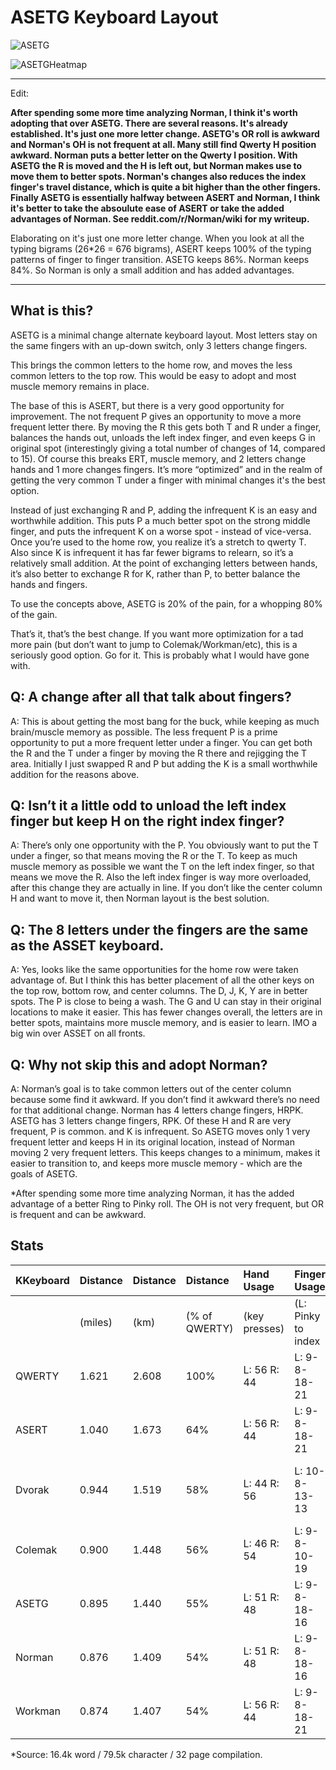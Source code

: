 # ASETG Keyboard Layout

![ASETG](https://github.com/RandomAlly/ASETG/blob/main/ASETG.png)

![ASETGHeatmap](https://github.com/RandomAlly/ASETG/blob/main/ASETG%20Heatmap.png)

-------------------------------

Edit:

**After spending some more time analyzing Norman, I think it's worth adopting that over ASETG. There are several reasons. It's already established. It's just one more letter change. ASETG's OR roll is awkward and Norman's OH is not frequent at all. Many still find Qwerty H position awkward. Norman puts a better letter on the Qwerty I position. With ASETG the R is moved and the H is left out, but Norman makes use to move them to better spots. Norman's changes also reduces the index finger's travel distance, which is quite a bit higher than the other fingers. Finally ASETG is essentially halfway between ASERT and Norman, I think it's better to take the absoulute ease of ASERT or take the added advantages of Norman. See reddit.com/r/Norman/wiki for my writeup.**

Elaborating on it's just one more letter change. When you look at all the typing bigrams (26*26 = 676 bigrams), ASERT keeps 100% of the typing patterns of finger to finger transition. ASETG keeps 86%. Norman keeps 84%. So Norman is only a small addition and has added advantages.

-------------------------------

## What is this?

ASETG is a minimal change alternate keyboard layout. Most letters stay on the same fingers with an up-down switch, only 3 letters change fingers. 

This brings the common letters to the home row, and moves the less common letters to the top row. This would be easy to adopt and most muscle memory remains in place. 

The base of this is ASERT, but there is a very good opportunity for improvement. The not frequent P gives an opportunity to move a more frequent letter there. By moving the R this gets both T and R under a finger, balances the hands out, unloads the left index finger, and even keeps G in original spot (interestingly giving a total number of changes of 14, compared to 15). Of course this breaks ERT, muscle memory, and 2 letters change hands and 1 more changes fingers. It’s more “optimized” and in the realm of getting the very common T under a finger with minimal changes it's the best option.
 
Instead of just exchanging R and P, adding the infrequent K is an easy and worthwhile addition. This puts P a much better spot on the strong middle finger, and puts the infrequent K on a worse spot - instead of vice-versa. Once you’re used to the home row, you realize it’s a stretch to qwerty T. Also since K is infrequent it has far fewer bigrams to relearn, so it’s a relatively small addition. At the point of exchanging letters between hands, it’s also better to exchange R for K, rather than P, to better balance the hands and fingers.

To use the concepts above, ASETG is 20% of the pain, for a whopping 80% of the gain. 

That’s it, that’s the best change. If you want more optimization for a tad more pain (but don’t want to jump to Colemak/Workman/etc), this is a seriously good option. Go for it. This is probably what I would have gone with.

## Q: A change after all that talk about fingers?

A: This is about getting the most bang for the buck, while keeping as much brain/muscle memory as possible. The less frequent P is a prime opportunity to put a more frequent letter under a finger. You can get both the R and the T under a finger by moving the R there and rejigging the T area. Initially I just swapped R and P but adding the K is a small worthwhile addition for the reasons above.

## Q: Isn’t it a little odd to unload the left index finger but keep H on the right index finger?

A: There’s only one opportunity with the P. You obviously want to put the T under a finger, so that means moving the R or the T. To keep as much muscle memory as possible we want the T on the left index finger, so that means we move the R. Also the left index finger is way more overloaded, after this change they are actually in line. If you don’t like the center column H and want to move it, then Norman layout is the best solution.

## Q: The 8 letters under the fingers are the same as the ASSET keyboard.

A: Yes, looks like the same opportunities for the home row were taken advantage of. But I think this has better placement of all the other keys on the top row, bottom row, and center columns. The D, J, K, Y are in better spots. The P is close to being a wash. The G and U can stay in their original locations to make it easier. This has fewer changes overall, the letters are in better spots, maintains more muscle memory, and is easier to learn. IMO a big win over ASSET on all fronts.

## Q: Why not skip this and adopt Norman?

A: Norman’s goal is to take common letters out of the center column because some find it awkward. If you don’t find it awkward there’s no need for that additional change. Norman has 4 letters change fingers, HRPK. ASETG has 3 letters change fingers, RPK. Of these H and R are very frequent, P is common. and K is infrequent. So ASETG moves only 1 very frequent letter and keeps H in its original location, instead of Norman moving 2 very frequent letters. This keeps changes to a minimum, makes it easier to transition to, and keeps more muscle memory - which are the goals of ASETG.

*After spending some more time analyzing Norman, it has the added advantage of a better Ring to Pinky roll. The OH is not very frequent, but OR is frequent and can be awkward. 

## Stats

KKeyboard|Distance|Distance|Distance|Hand Usage|Finger Usage|Finger Usage
:--|:--|:--|:--|:--|:--|:--
||(miles)|(km)|(% of QWERTY)|(key presses)|(L: Pinky to index|R: index to pinky)
QWERTY|1.621|2.608|100%|L: 56 R: 44|L: 9-8-18-21|R: 19-8-12-5
ASERT|1.040|1.673|64%|L: 56 R: 44|L: 9-8-18-21|R: 19-8-12-5
Dvorak|0.944|1.519|58%|L: 44 R: 56|L: 10-8-13-13|R: 18-14-12-12
Colemak|0.900|1.448|56%|L: 46 R: 54|L: 9-8-10-19|R: 19-16-9-10
ASETG|0.895|1.440|55%|L: 51 R: 48|L: 9-8-18-16|R: 19-9-12-8
Norman|0.876|1.409|54%|L: 51 R: 48|L: 9-8-18-16|R: 14-13-12-9
Workman|0.874|1.407|54%|L: 56 R: 44|L: 9-8-18-21|R: 19-8-12-5

*Source: 16.4k word / 79.5k character / 32 page compilation.
